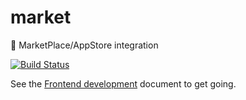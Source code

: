 # market
:convenience_store: MarketPlace/AppStore integration

[![Build Status](https://travis-ci.org/owncloud/market.svg?branch=master)](https://travis-ci.org/owncloud/market)

See the [Frontend development](https://github.com/owncloud/market/wiki/Frontend-development-(WIP)) document to get going.
